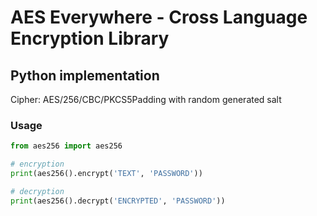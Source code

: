# AES Everywhere - Cross Language Encryption Library

## Python implementation

Cipher: AES/256/CBC/PKCS5Padding with random generated salt


### Usage

```python
from aes256 import aes256

# encryption
print(aes256().encrypt('TEXT', 'PASSWORD'))

# decryption
print(aes256().decrypt('ENCRYPTED', 'PASSWORD'))
```

